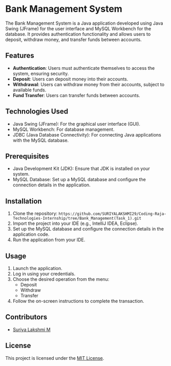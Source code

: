 # Bank Management System

The Bank Management System is a Java application developed using Java Swing (JFrame) for the user interface and MySQL Workbench for the database. It provides authentication functionality and allows users to deposit, withdraw money, and transfer funds between accounts.

## Features

- **Authentication**: Users must authenticate themselves to access the system, ensuring security.
- **Deposit**: Users can deposit money into their accounts.
- **Withdrawal**: Users can withdraw money from their accounts, subject to available funds.
- **Fund Transfer**: Users can transfer funds between accounts.

## Technologies Used

- Java Swing (JFrame): For the graphical user interface (GUI).
- MySQL Workbench: For database management.
- JDBC (Java Database Connectivity): For connecting Java applications with the MySQL database.

## Prerequisites

- Java Development Kit (JDK): Ensure that JDK is installed on your system.
- MySQL Database: Set up a MySQL database and configure the connection details in the application.

## Installation

1. Clone the repository: `https://github.com/SURIYALAKSHMI29/Coding-Raja-Technologies-Internship/tree/Bank_Management(Task_1).git`
2. Import the project into your IDE (e.g., IntelliJ IDEA, Eclipse).
3. Set up the MySQL database and configure the connection details in the application code.
4. Run the application from your IDE.

## Usage

1. Launch the application.
2. Log in using your credentials.
3. Choose the desired operation from the menu:
   - Deposit
   - Withdraw
   - Transfer
4. Follow the on-screen instructions to complete the transaction.

## Contributors

- [Suriya Lakshmi M](https://github.com/SURIYALAKSHMI29)

## License

This project is licensed under the [MIT License](LICENSE).
